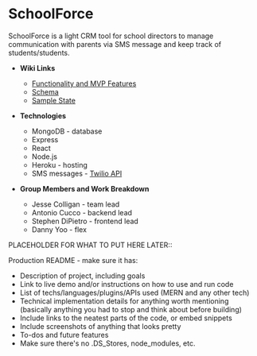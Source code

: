 # SchoolForce

SchoolForce is a light CRM tool for school directors to manage communication with parents via SMS message and keep track of students/students.

* **Wiki Links**
  * [Functionality and MVP Features](https://github.com/jcolla-holla/SchoolForce/wiki/MVP-Features)
  * [Schema](https://github.com/jcolla-holla/SchoolForce/wiki/Schema)
  * [Sample State](https://github.com/jcolla-holla/SchoolForce/wiki/Sample-State)


* **Technologies**
  * MongoDB - database
  * Express
  * React
  * Node.js
  * Heroku - hosting
  * SMS messages - [Twilio API](https://www.twilio.com/docs/usage/api)

* **Group Members and Work Breakdown**
  * Jesse Colligan - team lead
  * Antonio Cucco - backend lead
  * Stephen DiPietro - frontend lead
  * Danny Yoo - flex







PLACEHOLDER FOR WHAT TO PUT HERE LATER:: 

Production README - make sure it has:
* Description of project, including goals
* Link to live demo and/or instructions on how to use and run code
* List of techs/languages/plugins/APIs used (MERN and any other tech)
* Technical implementation details for anything worth mentioning (basically anything you had to stop and think about before building)
* Include links to the neatest parts of the code, or embed snippets
* Include screenshots of anything that looks pretty
* To-dos and future features
* Make sure there's no .DS_Stores, node_modules, etc.
